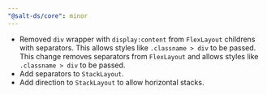 ```yaml
---
"@salt-ds/core": minor
---
```


- Removed `div` wrapper with `display:content` from `FlexLayout` childrens with separators. This allows styles like `.classname > div` to be passed. This change removes separators from `FlexLayout` and allows styles like `.classname > div` to be passed.
- Add separators to `StackLayout`.
- Add direction to `StackLayout` to allow horizontal stacks.
